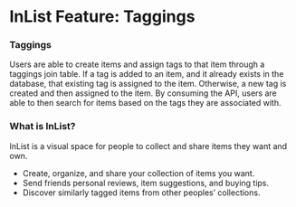 # InList Feature: Taggings

### Taggings
Users are able to create items and assign tags to that item through a taggings join table. If a tag is added to an item, and it already exists in the database, that existing tag is assigned to the item. Otherwise, a new tag is created and then assigned to the item. By consuming the API, users are able to then search for items based on the tags they are associated with.

### What is InList?
InList is a visual space for people to collect and share items they want and own.

* Create, organize, and share your collection of items you want.
* Send friends personal reviews, item suggestions, and buying tips.
* Discover similarly tagged items from other peoples’ collections.